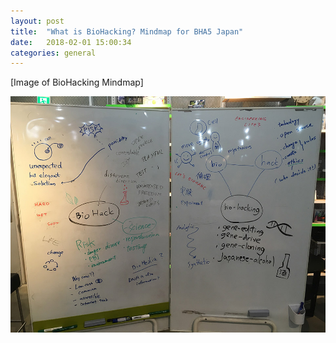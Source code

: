 ```yaml
---
layout: post
title:  "What is BioHacking? Mindmap for BHA5 Japan"
date:   2018-02-01 15:00:34
categories: general
---
```


[Image of BioHacking Mindmap]

![Image of BioHacking Mindmap](/images/What_is_BioHacking.jpg)
